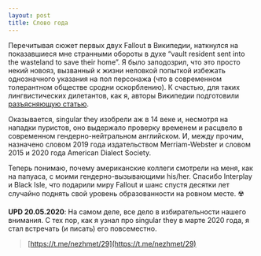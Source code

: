 ```yaml
---
layout: post
title: Слово года
---
```


Перечитывая сюжет первых двух Fallout в Википедии, наткнулся на показавшиеся мне странными обороты в духе “vault resident sent into the wasteland to save their home”. Я было заподозрил, что это просто некий новояз, вызванный к жизни неловкой попыткой избежать однозначного указания на пол персонажа (что в современном толерантном обществе сродни оскорблению). К счастью, для таких лингвистических дилетантов, как я, авторы Википедии подготовили [разъясняющую статью](https://en.wikipedia.org/wiki/Singular_they).

Оказывается, singular they изобрели аж в 14 веке и, несмотря на нападки пуристов, оно выдержало проверку временем и расцвело в современном гендерно-нейтральном английском. И, между прочим, назначено словом 2019 года издательством Merriam-Webster и словом 2015 и 2020 года American Dialect Society.

Теперь понимаю, почему американские коллеги смотрели на меня, как на папуаса, с моими гендерно-вызывающими his/her. Спасибо Interplay и Black Isle, что подарили миру Fallout и шанс спустя десятки лет случайно поднять свой уровень образованности на ровном месте. ☢️

**UPD 20.05.2020**: На самом деле, все дело в избирательности нашего внимания. С тех пор, как я узнал про singular they в марте 2020 года, я стал встречать (и писать) его повсеместно.

> [https://t.me/nezhmet/29](https://t.me/nezhmet/29)

